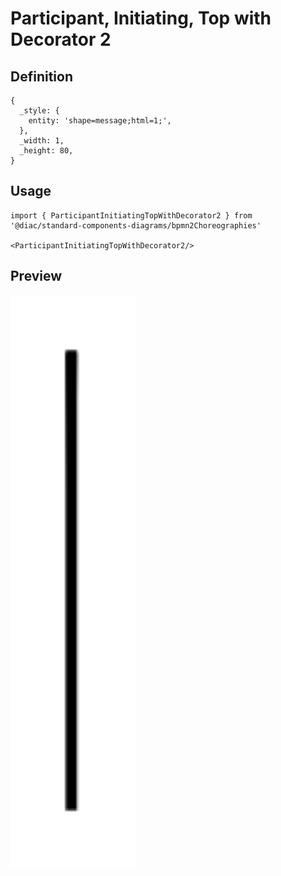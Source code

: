 # Participant, Initiating, Top with Decorator 2

## Definition

```
{
  _style: { 
    entity: 'shape=message;html=1;',
  },
  _width: 1,
  _height: 80,
}
```

## Usage

```
import { ParticipantInitiatingTopWithDecorator2 } from '@diac/standard-components-diagrams/bpmn2Choreographies'

<ParticipantInitiatingTopWithDecorator2/>
```

## Preview

<img src="./participant-initiating-top-with-decorator-2.png" width="200"/>
